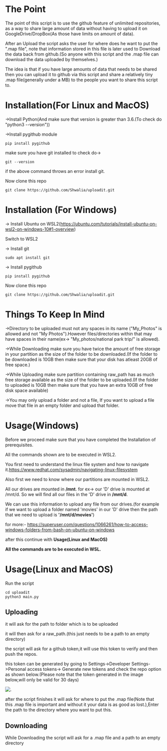 # The Point
The point of this script is to use the github feature of unlimited repositories, as a way to share large amount of data without having to upload it on GoogleDrive/DropBox(As those have limits on amount of data).

After an Upload the script asks the user for where does he want to put the ".map file", note that information stored in this file is later used to Download the data back from github.(So anyone with this script and the .map file can download the data uploaded by themselves.)

The idea is that if you have large amounts of data that needs to be shared then you can upload it to github via this script and share a relatively tiny .map file(generally under a MB) to the people you want to share this script to.





# Installation(For Linux and MacOS)
->Install Python(And make sure that version is greater than 3.6.(To check do "python3 --version"))

->Install pygithub module
    
    pip install pygithub

make sure you have git installed to check do->
    
    git --version

if the above command throws an error install git.

Now clone this repo

    git clone https://github.com/Shwalia/uploadit.git


# Installation (For Windows)
-> Install Ubuntu on WSL2(https://ubuntu.com/tutorials/install-ubuntu-on-wsl2-on-windows-10#1-overview)

Switch to WSL2

-> Install git 
    
    sudo apt install git

-> Install pygithub

    pip install pygithub

Now clone this repo

    git clone https://github.com/Shwalia/uploadit.git


# Things To Keep In Mind

->Directory to be uploaded must not any spaces in its name ("My_Photos" is allowed and not "My Photos").However files/directories within that may have spaces in their name(ex-> "My_photos/national park trip/" is allowed).

->While Downloading make sure you have twice the amount of free storage in your partition as the size of the folder to be downloaded.(If the folder to be downloaded is 10GB then make sure that your disk has atleast 20GB of free space.)

->While Uploading make sure partition containing raw_path has as much free storage available as the size of the folder to be uploaded.(If the folder to uploaded is 10GB then make sure that you have an extra 10GB of free disk space available)

->You may only upload a folder and not a file, If you want to upload a file move that file in an empty folder and upload that folder.



# Usage(Windows)
Before we proceed make sure that you have completed the Installation of prerequisites.

All the commands shown are to be executed in WSL2.

You first need to understand the linux file system and how to navigate it.https://www.redhat.com/sysadmin/navigating-linux-filesystem

Also first we need to know where our partitions are mounted in WSL2.

All our drives are mounted in **/mnt**. for ex-> our 'D' drive is mounted at /mnt/d. So we will find all our files in the 'D' drive in **/mnt/d**. 

We can use this information to upload any file from our drives.(for example if we want to upload a folder named 'movies' in our 'D' drive then the path that we need to upload is **'/mnt/d/movies'**)

for more:- https://superuser.com/questions/1066261/how-to-access-windows-folders-from-bash-on-ubuntu-on-windows

after this continue with **Usage(Linux and MacOS)**

**All the commands are to be executed in WSL.**

# Usage(Linux and MacOS)
Run the script

    cd uploadit
    python3 main.py

## Uploading

it will ask for the path to folder which is to be uploaded

it will then ask for a raw_path.(this just needs to be a path to an empty directory)

the script will ask for a github token,it will use this token to verify and then push the repos.

this token can be generated by going to Settings->Developer Settings->Personal access tokens-> Generate new tokens and check the repo option as shown below.(Please note that the token generated in the image below,will only be valid for 30 days)

![.](https://github.com/Shwalia/uploadit/blob/master/stuff/token_options.PNG?raw=true)


after the script finishes it will ask for where to put the .map file(Note that this .map file is important and without it your data is as good as lost.),Enter the path to the directory where you want to put this.

## Downloading

While Downloading the script will ask for a .map file and a path to an empty directory

